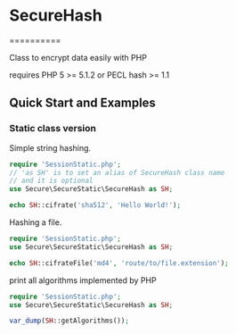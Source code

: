 # SecureHash
==========

Class to encrypt data easily with PHP

requires PHP 5 >= 5.1.2 or PECL hash >= 1.1

## Quick Start and Examples

### Static class version

Simple string hashing.

```php
require 'SessionStatic.php';
// 'as SH' is to set an alias of SecureHash class name
// and it is optional
use Secure\SecureStatic\SecureHash as SH;

echo SH::cifrate('sha512', 'Hello World!');
```

Hashing a file.

```php
require 'SessionStatic.php';
use Secure\SecureStatic\SecureHash as SH;

echo SH::cifrateFile('md4', 'route/to/file.extension');
```

print all algorithms implemented by PHP

```php
require 'SessionStatic.php';
use Secure\SecureStatic\SecureHash as SH;

var_dump(SH::getAlgorithms());
```
